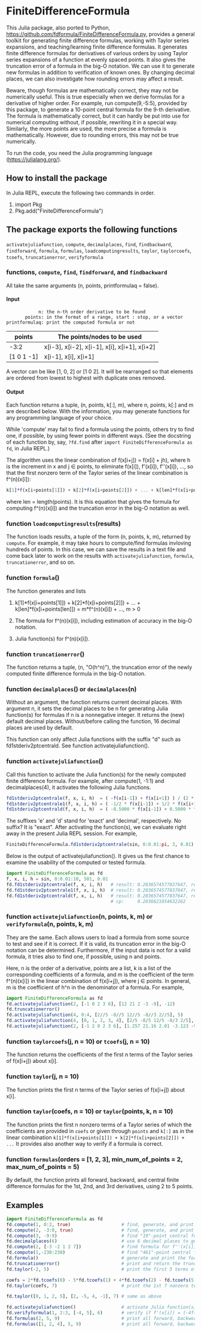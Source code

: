 # FiniteDifferenceFormula

This Julia package, also ported to Python, https://github.com/fdformula/FiniteDifferenceFormula.py, provides a general toolkit for generating finite difference formulas, working with Taylor series expansions,
and teaching/learning finite difference formulas. It generates finite
difference formulas for derivatives of various orders by using Taylor series expansions of a function at evenly spaced
points. It also gives the truncation error of a formula in the big-O notation. We can use it to generate new formulas
in addition to verification of known ones. By changing decimal places, we can also investigate how rounding errors may affect
a result.

Beware, though formulas are mathematically correct, they may not be numerically useful.
This is true especially when we derive formulas for a derivative of higher order. For
example, run compute(9,-5:5), provided by this package, to generate a 10-point
central formula for the 9-th derivative. The formula is mathematically correct, but it
can hardly be put into use for numerical computing without, if possible, rewriting it
in a special way. Similarly, the more points are used, the more precise a formula
is mathematically. However, due to rounding errors, this may not be true numerically.

To run the code, you need the Julia programming language (https://julialang.org/).

## How to install the package

In Julia REPL, execute the following two commands in order.

1. import Pkg
1. Pkg.add("FiniteDifferenceFormula")

## The package exports the following functions

```activatejuliafunction```, ```compute```, ```decimalplaces```, ```find```, ```findbackward```,
```findforward```, ```formula```, ```formulas```, ```loadcomputingresults```, ```taylor```,
```taylorcoefs```, ```tcoefs```, ```truncationerror```, ```verifyformula```

### functions, ```compute```, ```find```, ```findforward```, and ```findbackward```

All take the same arguments (n, points, printformulaq = false).

#### Input

```
            n: the n-th order derivative to be found
       points: in the format of a range, start : stop, or a vector
printformulaq: print the computed formula or not
```

|   points     |   The points/nodes to be used                  |
|   ---------- | ---------------------------------------------- |
|   -3:2       |   x[i-3], x[i-2], x[i-1], x[i], x[i+1], x[i+2] |
|   [1 0 1 -1] |   x[i-1], x[i], x[i+1]                         |

A vector can be like [1, 0, 2] or [1 0 2]. It will be rearranged so that elements are ordered
from lowest to highest with duplicate ones removed.

#### Output

Each function returns a tuple, (n, points, k[:], m), where n, points, k[:] and m are described below.
With the information, you may generate functions for any programming language of your choice.

While 'compute' may fail to find a formula using the points, others try to find one, if possible,
by using fewer points in different ways. (See the docstring of each function by, say,
```?fd.find``` after ```import FiniteDifferenceFormula as fd```, in Julia REPL.)

The algorithm uses the linear combination of f(x[i+j]) = f(x[i] + jh), where h is the increment
in x and j ∈ points, to eliminate f(x[i]), f'(x[i]), f''(x[i]), ..., so that the first nonzero
term of the Taylor series of the linear combination is f^(n)(x[i]):

```Julia
k[1]*f(x[i+points[1]]) + k[2]*f(x[i+points[2]]) + ... + k[len]*f(x[i+points[len]]) = m*f^(n)(x[i]) + ..., m > 0
```

where len = length(points). It is this equation that gives the formula for computing f^(n)(x[i])
and the truncation error in the big-O notation as well.

### function ```loadcomputingresults```(results)

The function loads results, a tuple of the form (n, points, k, m), returned by ```compute```.
For example, it may take hours to compute/find formulas invloving hundreds of points. In this
case, we can save the results in a text file and come back later to work on the results
with ```activatejuliafunction```, ```formula```, ```truncationerror```, and so on.

### function ```formula```()

The function generates and lists

1. k[1]\*f(x[i+points[1]]) + k[2]\*f(x[i+points[2]]) + ... + k[len]\*f(x[i+points[len]])
       = m\*f^(n)(x[i]) + ..., m > 0

1. The formula for f^(n)(x[i]), including estimation of accuracy in the big-O notation.

1. Julia function(s) for f^(n)(x[i]).

### function ```truncationerror```()

The function returns a tuple, (n, "O(h^n)"), the truncation error of the newly computed finite
difference formula in the big-O notation.

### function ```decimalplaces```() or ```decimalplaces```(n)

Without an argument, the function returns current decimal places. With argument n, it sets the
decimal places to be n for generating Julia function(s) for formulas if n is a nonnegative
integer. It returns the (new) default decimal places. Without/before calling the function, 16
decimal places are used by default.

This function can only affect Julia functions with the suffix "d" such as fd1stderiv2ptcentrald.
See function activatejuliafunction().

### function ```activatejuliafunction```()

Call this function to activate the Julia function(s) for the newly computed finite
difference formula. For example, after compute(1, -1:1) and decimalplaces(4), it activates the
following Julia functions.

```Julia
fd1stderiv2ptcentrale(f, x, i, h)  = ( -f(x[i-1]) + f(x[i+1]) ) / (2 * h)
fd1stderiv2ptcentrale1(f, x, i, h) = ( -1/2 * f(x[i-1]) + 1/2 * f(x[i+1]) ) / h
fd1stderiv2ptcentrald(f, x, i, h)  = ( -0.5000 * f(x[i-1]) + 0.5000 * f(x[i+1]) ) / h
```
The suffixes 'e' and 'd' stand for 'exact' and 'decimal', respectively. No suffix? It is "exact".
After activating the function(s), we can evaluate right away in the present Julia REPL session. For example,

```Julia
FiniteDifferenceFormula.fd1stderiv2ptcentrale(sin, 0:0.01:pi, 3, 0.01)
```
Below is the output of activatejuliafunction(). It gives us the first chance to examine the usability
of the computed or tested formula.

```Julia
import FiniteDifferenceFormula as fd
f, x, i, h = sin, 0:0.01:10, 501, 0.01
fd.fd1stderiv2ptcentrale(f, x, i, h)   # result: 0.2836574577837647, relative error = 0.00166666%
fd.fd1stderiv2ptcentrale1(f, x, i, h)  # result: 0.2836574577837647, relative error = 0.00166666%
fd.fd1stderiv2ptcentrald(f, x, i, h)   # result: 0.2836574577837647, relative error = 0.00166666%
                                       # cp:     0.2836621854632262
```

### function ```activatejuliafunction```(n, points, k, m) or ```verifyformula```(n, points, k, m)

They are the same. Each allows users to load a formula from some source to test and see if it is correct.
If it is valid, its truncation error in the big-O notation can be determined. Furthermore, if the input
data is not for a valid formula, it tries also to find one, if possible, using n and points.

Here, n is the order of a derivative, points are a list, k is a list of the corresponding
coefficients of a formula, and m is the coefficient of the term f^(n)(x[i]) in the linear
combination of f(x[i+j]), where j ∈ points. In general, m is the coefficient of h^n in the
denominator of a formula. For example,

```Julia
import FiniteDifferenceFormula as fd
fd.activatejuliafunction(2, [-1 0 2 3 6], [12 21 2 -3 -9], -12)
fd.truncationerror()
fd.activatejuliafunction(4, 0:4, [2//5 -8//5 12//5 -8//3 2//5], 5)
fd.activatejuliafunction(4, [0, 1, 2, 3, 4], [2/5 -8/5 12/5 -8/3 2/5], 5)
fd.activatejuliafunction(2, [-1 2 0 2 3 6], [1.257 21.16 2.01 -3.123 -9.5], -12)
```

### function ```taylorcoefs```(j, n = 10) or ```tcoefs```(j, n = 10)

The function returns the coefficients of the first n terms of the Taylor series of f(x[i+j])
about x[i].

### function ```taylor```(j, n = 10)

The function prints the first n terms of the Taylor series of f(x[i+j]) about x[i].

### function ```taylor```(coefs, n = 10) or ```taylor```(points, k, n = 10)

The function prints the first n nonzero terms of a Taylor series of which the coefficients are
provided in ```coefs``` or given through ```points``` and ```k[:]``` as in the linear combination
```k[1]*f(x[i+points[1]]) + k[2]*f(x[i+points[2]]) + ...``` It provides also another way
to verify if a formula is correct.

### function ```formulas```(orders = [1, 2, 3], min_num_of_points = 2, max_num_of_points = 5)

By default, the function prints all forward, backward, and central finite difference formulas for
the 1st, 2nd, and 3rd derivatives, using 2 to 5 points.

## Examples

```Julia
import FiniteDifferenceFormula as fd
fd.compute(1, 0:2, true)                   # find, generate, and print "3"-point forward formula for f'(x[i])
fd.compute(2, -3:0, true)                  # find, generate, and print "4"-point backward formula for f''(x[i])
fd.compute(3, -9:9)                        # find "19"-point central formula for f'''(x[i])
fd.decimalplaces(6)                        # use 6 decimal places to generate Julia functions of computed formulas
fd.compute(2, [-3 -2 1 2 7])               # find formula for f''(x[i]) using points x[i+j], j = -3, -2, 1, 2, and 7
fd.compute(1,-230:230)                     # find "461"-point central formula for f'(x[i]). it may take hours!
fd.formula()                               # generate and print the formula computed last time you called compute(...)
fd.truncationerror()                       # print and return the truncation error of the newly computed formula
fd.taylor(-2, 5)                           # print the first 5 terms of the Taylor series of f(x[i-2]) about x[i]

coefs = 2*fd.tcoefs(0) - 5*fd.tcoefs(1) + 4*fd.tcoefs(2) - fd.tcoefs(5);
fd.taylor(coefs, 7)                        # print the 1st 7 nonzero terms of the Taylor series of 2f(x[i]) - 5f(x[i+1]) + 4f(x[i+2]) - f(x[i+5])

fd.taylor([0, 1, 2, 5], [2, -5, 4, -1], 7) # same as above

fd.activatejuliafunction()                 # activate Julia function(s) of the newly computed formula in present REPL session
fd.verifyformula(1, 2:3, [-4, 5], 6)       # verify if f'(x[i]) = (-4f(x[i+2] + 5f(x[i+3)) / (6h) is a valid formula
fd.formulas(2, 5, 9)                       # print all forward, backword, and central formulas for the 2nd derivative, using 5 to 9 points
fd.formulas([1, 2, 4], 5, 9)               # print all forward, backword, and central formulas for the 1st, 2nd, and 4th derivatives, using 5 to 9 points
```

